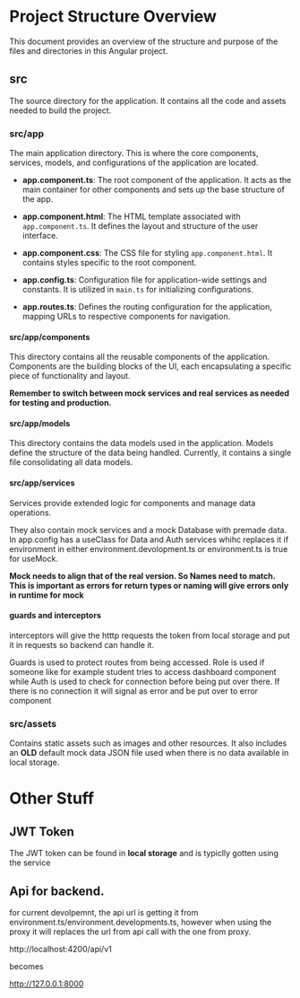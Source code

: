 # Project Structure Overview
This document provides an overview of the structure and purpose of the files and directories in this Angular project.

## src
The source directory for the application. It contains all the code and assets needed to build the project.

### src/app
The main application directory. This is where the core components, services, models, and configurations of the application are located.

- **app.component.ts**: The root component of the application. It acts as the main container for other components and sets up the base structure of the app.

- **app.component.html**: The HTML template associated with `app.component.ts`. It defines the layout and structure of the user interface.

- **app.component.css**: The CSS file for styling `app.component.html`. It contains styles specific to the root component.

- **app.config.ts**: Configuration file for application-wide settings and constants. It is utilized in `main.ts` for initializing configurations.

- **app.routes.ts**: Defines the routing configuration for the application, mapping URLs to respective components for navigation.
#### src/app/components
This directory contains all the reusable components of the application. Components are the building blocks of the UI, each encapsulating a specific piece of functionality and layout.

**Remember to switch between mock services and real services as needed for testing and production.**

#### src/app/models
This directory contains the data models used in the application. Models define the structure of the data being handled. Currently, it contains a single file consolidating all data models.

#### src/app/services
Services provide extended logic for components and manage data operations.

They also contain mock services and a mock Database with premade data. In app.config has a useClass for Data and Auth services whihc replaces it if environment in either environment.devolopment.ts or environment.ts is true for useMock.

**Mock needs to align that of the real version. So Names need to match. This is important as errors for return types or naming will give errors only in runtime for mock**

#### guards and interceptors
interceptors will give the htttp requests the token from local storage and put it in requests so backend can handle it.

Guards is used to protect routes from being accessed. Role is used if someone like for example student tries to access dashboard component while Auth is used to check for connection before being put over there. If there is no connection it will signal as error and be put over to error component

### src/assets
Contains static assets such as images and other resources. It also includes an **OLD** default mock data JSON file used when there is no data available in local storage.

# Other Stuff
## JWT Token
The JWT token can be found in **local storage** and is typiclly gotten using the service

## Api for backend.
for current devolpemnt, the api url is getting it from environment.ts/environment.developments.ts, however when using the proxy it will replaces the url from api call with the one from proxy.

http://localhost:4200/api/v1

becomes

http://127.0.0.1:8000